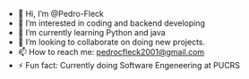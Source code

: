  - 👋 Hi, I’m @Pedro-Fleck
- 👀 I’m interested in coding and backend developing 
- 🌱 I’m currently learning Python and java
- 💞️ I’m looking to collaborate on doing new projects.
- 📫 How to reach me: pedrocfleck2001@gmail.com 
- ⚡ Fun fact: Currently doing Software Engeneering at PUCRS
<!---
Pedro-Fleck/Pedro-Fleck is a ✨ special ✨ repository because its `README.md` (this file) appears on your GitHub profile.
You can click the Preview link to take a look at your changes.
--->
